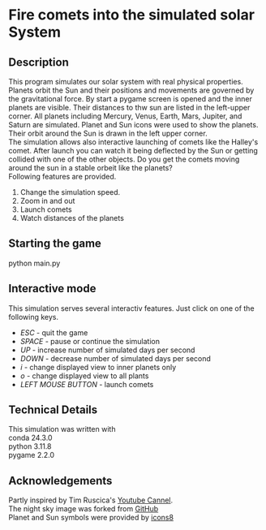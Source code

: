 # Fire comets into the simulated solar System

## Description

This program simulates our solar system with real physical properties. Planets orbit the Sun and their positions and movements are governed by the gravitational force. By start a pygame screen is opened and the inner planets are visible. Their distances to thw sun are listed in the left-upper corner. All planets including Mercury, Venus, Earth, Mars, Jupiter, and Saturn are simulated. Planet and Sun icons were used to show the planets. Their orbit around the Sun is drawn in the left upper corner. <br />
The simulation allows also interactive launching of comets like the Halley's comet. After launch you can watch it being deflected by the Sun or getting collided with one of the other objects. Do you get the comets moving around the sun in a stable orbeit like the planets? <br />
Following features are provided.

1. Change the simulation speed.
2. Zoom in and out
3. Launch comets
4. Watch distances of the planets

## Starting the game

python main.py

## Interactive mode

This simulation serves several interactiv features. Just click on one of the following keys.

- _ESC_ - quit the game
- _SPACE_ - pause or continue the simulation
- _UP_ - increase number of simulated days per second
- _DOWN_ - decrease number of simulated days per second
- _i_ - change displayed view to inner planets only
- _o_ - change displayed view to all plants
- _LEFT MOUSE BUTTON_ - launch comets

## Technical Details

This simulation was written with <br />
conda 24.3.0 <br />
python 3.11.8 <br />
pygame 2.2.0

## Acknowledgements

Partly inspired by Tim Ruscica's [Youtube Cannel](https://www.youtube.com/@TechWithTim). <br />
The night sky image was forked from [GitHub](https://github.com/techwithtim/Slingshot-Effect-Simulation) <br />
Planet and Sun symbols were provided by [icons8](https://icons8.com/icons)
